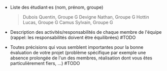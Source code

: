 - Liste des étudiant·es (nom, prénom, groupe)
    > Dubois Quentin, Groupe G
    > Devigne Nathan, Groupe G
    > Hottin Lucas, Groupe G
    > Camus Sylvain, Groupe G

- Description des activités/responsabilités de chaque membre de l'équipe (rappel: les responsabilités doivent être équilibrées)
    #TODO

- Toutes précisions qui vous semblent importantes pour la bonne évaluation de votre projet (problème spécifique par exemple une absence prolongée de l'un des membres, réalisation dont vous êtes particulièrement fiers, ...)
    #TODO